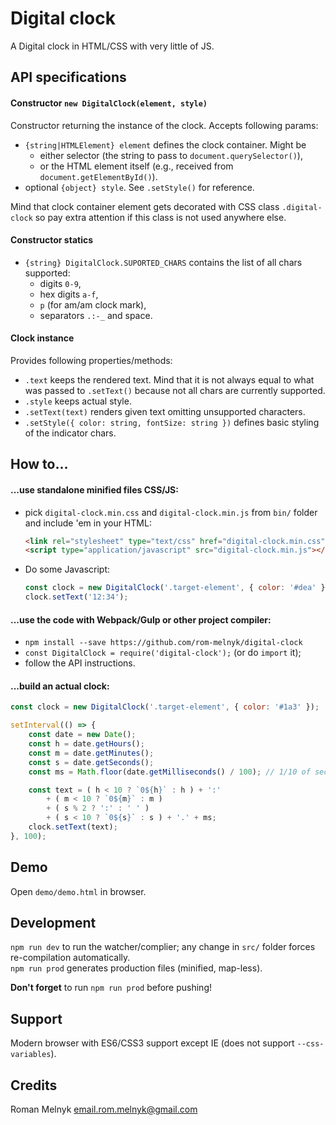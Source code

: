 # Digital clock
A Digital clock in HTML/CSS with very little of JS.



## API specifications

#### Constructor `new DigitalClock(element, style)`
Constructor returning the instance of the clock. Accepts following params:
- `{string|HTMLElement} element` defines the clock container. Might be
   * either selector (the string to pass to `document.querySelector()`),
   * or the HTML element itself (e.g., received from `document.getElementById()`).
- optional `{object} style`. See `.setStyle()` for reference.

Mind that clock container element gets decorated with CSS class `.digital-clock` so pay extra attention if this class is not used anywhere else.

#### Constructor statics
- `{string} DigitalClock.SUPORTED_CHARS` contains the list of all chars supported:
   - digits `0-9`,
   - hex digits `a-f`,
   - `p` (for am/am clock mark),
   - separators `.:-_` and space.

#### Clock instance
Provides following properties/methods:
- `.text` keeps the rendered text. Mind that it is not always equal to what was passed to `.setText()` because not all chars are currently supported.
- `.style` keeps actual style.
- `.setText(text)` renders given text omitting unsupported characters.
- `.setStyle({ color: string, fontSize: string })` defines basic styling of the indicator chars.



## How to...

#### ...use standalone minified files CSS/JS:
- pick `digital-clock.min.css` and `digital-clock.min.js` from `bin/` folder and include 'em in your HTML:
   ```html
   <link rel="stylesheet" type="text/css" href="digital-clock.min.css">
   <script type="application/javascript" src="digital-clock.min.js"></script>
   ```
- Do some Javascript:
   ```javascript
   const clock = new DigitalClock('.target-element', { color: '#dea' });
   clock.setText('12:34');
   ```

#### ...use the code with Webpack/Gulp or other project compiler:
- `npm install --save https://github.com/rom-melnyk/digital-clock`
- `const DigitalClock = require('digital-clock');` (or do `import` it);
- follow the API instructions.

#### ...build an actual clock:
```javascript
const clock = new DigitalClock('.target-element', { color: '#1a3' });

setInterval(() => {
    const date = new Date();
    const h = date.getHours();
    const m = date.getMinutes();
    const s = date.getSeconds();
    const ms = Math.floor(date.getMilliseconds() / 100); // 1/10 of second

    const text = ( h < 10 ? `0${h}` : h ) + ':'
        + ( m < 10 ? `0${m}` : m )
        + ( s % 2 ? ':' : ' ' )
        + ( s < 10 ? `0${s}` : s ) + '.' + ms;
    clock.setText(text);
}, 100);
```



## Demo
Open `demo/demo.html` in browser.



## Development
`npm run dev` to run the watcher/complier; any change in `src/` folder forces re-compilation automatically.  
`npm run prod` generates production files (minified, map-less).

**Don't forget** to run `npm run prod` before pushing!



## Support
Modern browser with ES6/CSS3 support except IE (does not support `--css-variables`).



## Credits
Roman Melnyk <email.rom.melnyk@gmail.com>

